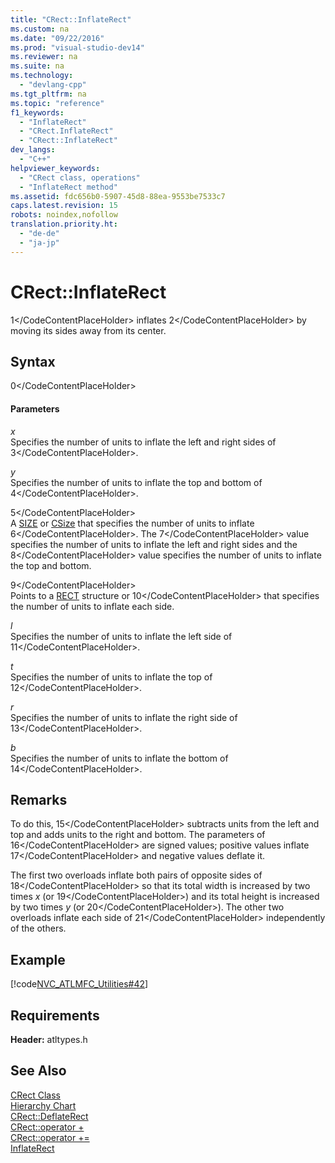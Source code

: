 ```yaml
---
title: "CRect::InflateRect"
ms.custom: na
ms.date: "09/22/2016"
ms.prod: "visual-studio-dev14"
ms.reviewer: na
ms.suite: na
ms.technology: 
  - "devlang-cpp"
ms.tgt_pltfrm: na
ms.topic: "reference"
f1_keywords: 
  - "InflateRect"
  - "CRect.InflateRect"
  - "CRect::InflateRect"
dev_langs: 
  - "C++"
helpviewer_keywords: 
  - "CRect class, operations"
  - "InflateRect method"
ms.assetid: fdc656b0-5907-45d8-88ea-9553be7533c7
caps.latest.revision: 15
robots: noindex,nofollow
translation.priority.ht: 
  - "de-de"
  - "ja-jp"
---
```

# CRect::InflateRect
<CodeContentPlaceHolder>1\</CodeContentPlaceHolder> inflates <CodeContentPlaceHolder>2\</CodeContentPlaceHolder> by moving its sides away from its center.  
  
## Syntax  
  
<CodeContentPlaceHolder>0\</CodeContentPlaceHolder>  
#### Parameters  
 *x*  
 Specifies the number of units to inflate the left and right sides of <CodeContentPlaceHolder>3\</CodeContentPlaceHolder>.  
  
 *y*  
 Specifies the number of units to inflate the top and bottom of <CodeContentPlaceHolder>4\</CodeContentPlaceHolder>.  
  
 <CodeContentPlaceHolder>5\</CodeContentPlaceHolder>  
 A [SIZE](http://msdn.microsoft.com/library/windows/desktop/dd145106) or [CSize](../vs140/csize-class.md) that specifies the number of units to inflate <CodeContentPlaceHolder>6\</CodeContentPlaceHolder>. The <CodeContentPlaceHolder>7\</CodeContentPlaceHolder> value specifies the number of units to inflate the left and right sides and the <CodeContentPlaceHolder>8\</CodeContentPlaceHolder> value specifies the number of units to inflate the top and bottom.  
  
 <CodeContentPlaceHolder>9\</CodeContentPlaceHolder>  
 Points to a [RECT](../vs140/rect-structure.md) structure or <CodeContentPlaceHolder>10\</CodeContentPlaceHolder> that specifies the number of units to inflate each side.  
  
 *l*  
 Specifies the number of units to inflate the left side of <CodeContentPlaceHolder>11\</CodeContentPlaceHolder>.  
  
 *t*  
 Specifies the number of units to inflate the top of <CodeContentPlaceHolder>12\</CodeContentPlaceHolder>.  
  
 *r*  
 Specifies the number of units to inflate the right side of <CodeContentPlaceHolder>13\</CodeContentPlaceHolder>.  
  
 *b*  
 Specifies the number of units to inflate the bottom of <CodeContentPlaceHolder>14\</CodeContentPlaceHolder>.  
  
## Remarks  
 To do this, <CodeContentPlaceHolder>15\</CodeContentPlaceHolder> subtracts units from the left and top and adds units to the right and bottom. The parameters of <CodeContentPlaceHolder>16\</CodeContentPlaceHolder> are signed values; positive values inflate <CodeContentPlaceHolder>17\</CodeContentPlaceHolder> and negative values deflate it.  
  
 The first two overloads inflate both pairs of opposite sides of <CodeContentPlaceHolder>18\</CodeContentPlaceHolder> so that its total width is increased by two times *x* (or <CodeContentPlaceHolder>19\</CodeContentPlaceHolder>) and its total height is increased by two times *y* (or <CodeContentPlaceHolder>20\</CodeContentPlaceHolder>). The other two overloads inflate each side of <CodeContentPlaceHolder>21\</CodeContentPlaceHolder> independently of the others.  
  
## Example  
 [!code[NVC_ATLMFC_Utilities#42](../vs140/codesnippet/CPP/crect--inflaterect_1.cpp)]  
  
## Requirements  
 **Header:** atltypes.h  
  
## See Also  
 [CRect Class](../vs140/crect-class.md)   
 [Hierarchy Chart](../vs140/hierarchy-chart.md)   
 [CRect::DeflateRect](../vs140/crect--deflaterect.md)   
 [CRect::operator +](../vs140/crect--operator--.md)   
 [CRect::operator +=](../vs140/crect--operator--=.md)   
 [InflateRect](http://msdn.microsoft.com/library/windows/desktop/dd144994)